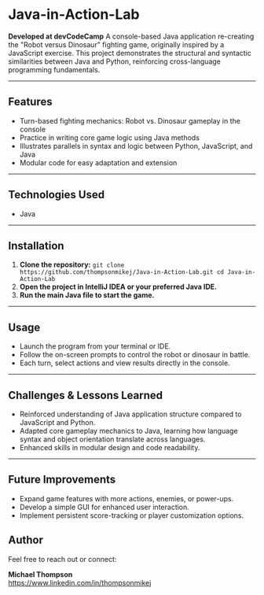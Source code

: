 # Java-in-Action-Lab 
**Developed at devCodeCamp** 
A console-based Java application re-creating the "Robot versus Dinosaur" fighting game, originally inspired by a JavaScript exercise. This project demonstrates the structural and syntactic similarities between Java and Python, reinforcing cross-language programming fundamentals.

--- 
## Features 
- Turn-based fighting mechanics: Robot vs. Dinosaur gameplay in the console
- Practice in writing core game logic using Java methods
- Illustrates parallels in syntax and logic between Python, JavaScript, and Java
- Modular code for easy adaptation and extension

--- 

## Technologies Used 
- Java
--- 

## Installation 
1. **Clone the repository:** ``` git clone https://github.com/thompsonmikej/Java-in-Action-Lab.git cd Java-in-Action-Lab ```
2. **Open the project in IntelliJ IDEA or your preferred Java IDE.**
3. **Run the main Java file to start the game.**
  
---
## Usage 
- Launch the program from your terminal or IDE.
- Follow the on-screen prompts to control the robot or dinosaur in battle.
- Each turn, select actions and view results directly in the console. 
--- 

## Challenges & Lessons Learned 
- Reinforced understanding of Java application structure compared to JavaScript and Python.
- Adapted core gameplay mechanics to Java, learning how language syntax and object orientation translate across languages.
- Enhanced skills in modular design and code readability.
--- 

## Future Improvements 
- Expand game features with more actions, enemies, or power-ups.
- Develop a simple GUI for enhanced user interaction.
- Implement persistent score-tracking or player customization options. 

## Author
Feel free to reach out or connect:

**Michael Thompson**  
https://www.linkedin.com/in/thompsonmikej 
